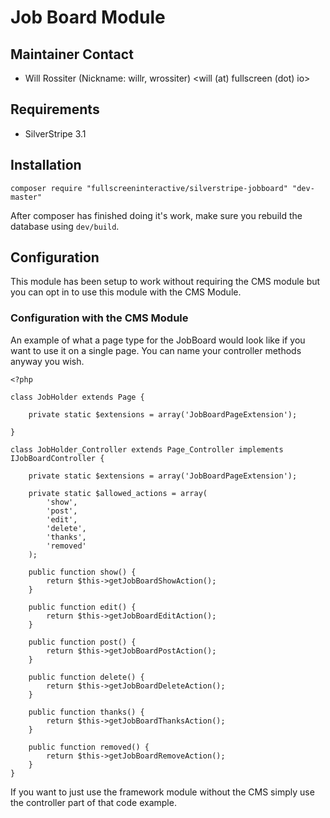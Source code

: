 # Job Board Module

## Maintainer Contact

 * Will Rossiter (Nickname: willr, wrossiter) 
   <will (at) fullscreen (dot) io>
	
## Requirements 

 * SilverStripe 3.1

## Installation

```
composer require "fullscreeninteractive/silverstripe-jobboard" "dev-master"
```

After composer has finished doing it's work, make sure you rebuild the database
using `dev/build`.

## Configuration

This module has been setup to work without requiring the CMS module but you can
opt in to use this module with the CMS Module.

### Configuration with the CMS Module

An example of what a page type for the JobBoard would look like if you want to
use it on a single page. You can name your controller methods anyway you wish.

	<?php 

	class JobHolder extends Page {

		private static $extensions = array('JobBoardPageExtension');

	}

	class JobHolder_Controller extends Page_Controller implements IJobBoardController {

		private static $extensions = array('JobBoardPageExtension');

		private static $allowed_actions = array(
			'show',
			'post',
			'edit',
			'delete',
			'thanks',
			'removed'
		);

		public function show() {
			return $this->getJobBoardShowAction();
		}

		public function edit() {
			return $this->getJobBoardEditAction();
		}

		public function post() {
			return $this->getJobBoardPostAction();
		}

		public function delete() {
			return $this->getJobBoardDeleteAction();
		}

		public function thanks() {
			return $this->getJobBoardThanksAction();
		}

		public function removed() {
			return $this->getJobBoardRemoveAction();
		}
	}

If you want to just use the framework module without the CMS simply use the
controller part of that code example.
